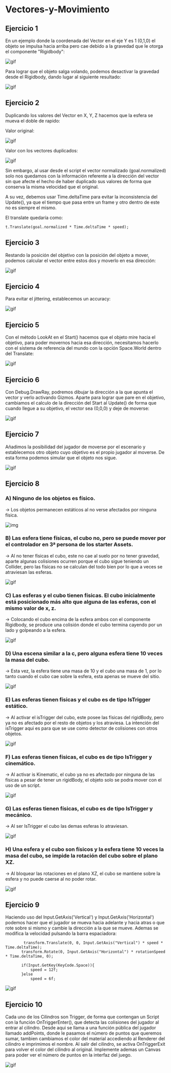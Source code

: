 # Vectores-y-Movimiento


## Ejercicio 1

En un ejemplo donde la coordenada del Vector en el eje Y es 1 (0,1,0) el objeto se impulsa hacia arriba pero cae debido a la gravedad que le otorga el componente "Rigidbody":

![gif](./GIF/conGravedad.gif)

Para lograr que el objeto salga volando, podemos desactivar la gravedad desde el Rigidbody, dando lugar al siguiente resultado:

![gif](./GIF/sinGravedad.gif)


## Ejercicio 2

Duplicando los valores del Vector en X, Y, Z hacemos que la esfera se mueva el doble de rapido:

Valor original:

![gif](./GIF/escalaNormal.gif)

Valor con los vectores duplicados:

![gif](./GIF/escalaDuplicada.gif)

Sin embargo, al usar desde el script el vector normalizado (goal.normalized) solo nos quedamos con la información referente a la dirección del vector sin que afecte el hecho de haber duplicado sus valores de forma que conserva la misma velocidad que el original.

 A su vez, debemos usar Time.deltaTime para evitar la inconsistencia del Update(), ya que el tiempo que pasa entre un frame y otro dentro de este no es siempre el mismo.
 
 El translate quedaría como:
 
 ```
 t.Translate(goal.normalized * Time.deltaTime * speed);
 ```
 
 ## Ejercicio 3
 
 Restando la posición del objetivo con la posición del objeto a mover, podemos calcular el vector entre estos dos y moverlo en esa dirección:
 
 ![gif](./GIF/Ej3.gif)
 
 ## Ejercicio 4
 
 Para evitar el jittering, establecemos un accuracy:
 
  ![gif](./GIF/Ej4.gif)
 
 ## Ejercicio 5
 
 Con el método LookAt en el Start() hacemos que el objeto mire hacia el objetivo, para poder movernos hacia esa dirección, necesitamos hacerlo con el sistema de referencia del mundo con la opción Space.World dentro del Translate:
 
  ![gif](./GIF/Ej5.gif)
 
 ## Ejercicio 6
 
 Con Debug.DrawRay, podremos dibujar la dirección a la que apunta el vector y verlo activando Gizmos. Aparte para lograr que pare en el objetivo, cambiamos el calculo de la dirección del Start al Update() de forma que cuando llegue a su objetivo, el vector sea (0,0,0) y deje de moverse:
 
  ![gif](./GIF/Ej6.gif)
 
 ## Ejercicio 7
 
 Añadimos la posibilidad del jugador de moverse por el escenario y establecemos otro objeto cuyo objetivo es el propio jugador al moverse. De esta forma podemos simular que el objeto nos sigue.
 
  ![gif](./GIF/Ej7.gif)
 
 ## Ejercicio 8
 
 ### A) Ninguno de los objetos es físico.
  -> Los objetos permanecen estáticos al no verse afectados por ninguna física.
 
 ![img](./img/A.PNG)
 
 ### B) Las esfera tiene físicas, el cubo no, pero se puede mover por el controlador en 3ª persona de los starter Assets.
  -> Al no tener físicas el cubo, este no cae al suelo por no tener gravedad, aparte algunas colisiones ocurren porque el cubo sigue teniendo un Collider, pero las físicas no se calculan del todo bien por lo que a veces se atraviesan las esferas.
 
 ![gif](./GIF/B.gif)
 
 ### C) Las esferas y el cubo tienen físicas. El cubo inicialmente está posicionado más alto que alguna de las esferas, con el mismo valor de x, z.
  -> Colocando el cubo encima de la esfera ambos con el componente Rigidbody, se produce una colisión donde el cubo termina cayendo por un lado y golpeando a la esfera.
 
 ![gif](./GIF/C.gif)
 
  ### D) Una escena similar a la c, pero alguna esfera tiene 10 veces la masa del cubo.
  -> Esta vez, la esfera tiene una masa de 10 y el cubo una masa de 1, por lo tanto cuando el cubo cae sobre la esfera, esta apenas se mueve del sitio.
 
 ![gif](./GIF/D.gif)
 
  ### E) Las esferas tienen físicas y el cubo es de tipo IsTrigger estático.
  -> Al activar el isTrigger del cubo, este posee las físicas del rigidBody, pero ya no es afectado por el resto de objetos y los atraviesa. La intención del isTrigger   aqui es para que se use como detector de colisiones con otros objetos.
 
 ![gif](./GIF/E.gif)
 
  ### F) Las esferas tienen físicas, el cubo es de tipo IsTrigger y cinemático.
  -> Al activar is Kinematic, el cubo ya no es afectado por ninguna de las físicas a pesar de tener un rigidBody, el objeto solo se podra mover con el uso de un      script.
 
 ![gif](./GIF/F.gif)
 
  ### G) Las esferas tienen físicas, el cubo es de tipo IsTrigger y mecánico.
  -> Al ser IsTrigger el cubo las demas esferas lo atraviesan.
 
 ![gif](./GIF/G.gif)
 
  ### H) Una esfera y el cubo son físicos y la esfera tiene 10 veces la masa del cubo, se impide la rotación del cubo sobre el plano XZ.
  -> Al bloquear las rotaciones en el plano XZ, el cubo se mantiene sobre la esfera y no puede caerse al no poder rotar.
 
 ![gif](./GIF/H.gif)
 
  ## Ejercicio 9
 
 Haciendo uso del Input.GetAxis('Vertical') y Input.GetAxis('Horizontal') podemos hacer que el jugador se mueva hacia adelante y hacia atras o que rote sobre si mismo y cambie la dirección a la que se mueve. 
 Ademas se modifica la velocidad pulsando la barra espaciadora:
 
 ```
         transform.Translate(0, 0, Input.GetAxis("Vertical") * speed * Time.deltaTime);
        transform.Rotate(0, Input.GetAxis("Horizontal") * rotationSpeed * Time.deltaTime, 0);

        if(Input.GetKey(KeyCode.Space)){
            speed = 12f;
        }else
            speed = 6f;
 ```
 
  ![gif](./GIF/Ej9.gif)
  
   ## Ejercicio 10
 
 Cada uno de los Cilindros son Trigger, de forma que contengan un Script con la función OnTriggerEnter(), que detecta las colisiones del jugador al entrar al cilindro.
 Desde aqui se llama a una función pública del jugador llamado addPoints, donde le pasamos el número de puntos que queremos sumar, tambien cambiamos el color del material accediendo al Renderer del cilindro e imprimimos el nombre.
 Al salir del cilindro, se activa OnTriggerExit para volver el color del cilindro al original.
Implemente ademas un Canvas para poder ver el número de puntos en la interfaz del juego.
 
  ![gif](./GIF/Ej10.gif)
